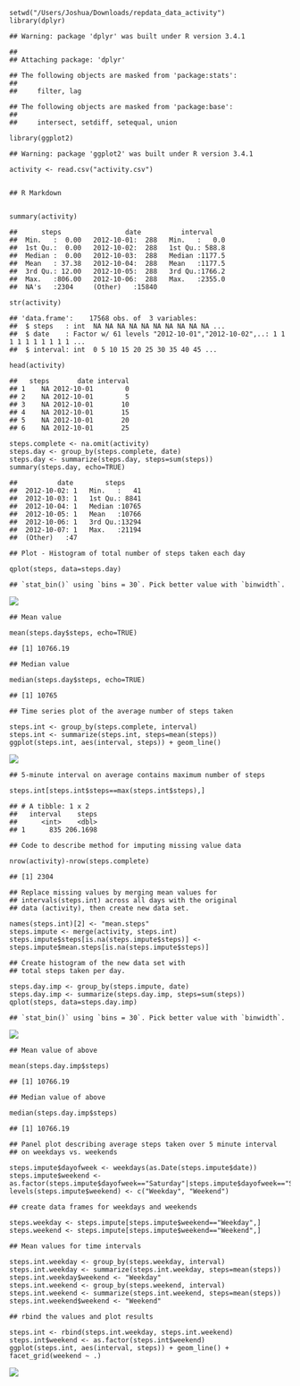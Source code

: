     setwd("/Users/Joshua/Downloads/repdata_data_activity")
    library(dplyr)

    ## Warning: package 'dplyr' was built under R version 3.4.1

    ## 
    ## Attaching package: 'dplyr'

    ## The following objects are masked from 'package:stats':
    ## 
    ##     filter, lag

    ## The following objects are masked from 'package:base':
    ## 
    ##     intersect, setdiff, setequal, union

    library(ggplot2)

    ## Warning: package 'ggplot2' was built under R version 3.4.1

    activity <- read.csv("activity.csv")


    ## R Markdown


    summary(activity)

    ##      steps                date          interval     
    ##  Min.   :  0.00   2012-10-01:  288   Min.   :   0.0  
    ##  1st Qu.:  0.00   2012-10-02:  288   1st Qu.: 588.8  
    ##  Median :  0.00   2012-10-03:  288   Median :1177.5  
    ##  Mean   : 37.38   2012-10-04:  288   Mean   :1177.5  
    ##  3rd Qu.: 12.00   2012-10-05:  288   3rd Qu.:1766.2  
    ##  Max.   :806.00   2012-10-06:  288   Max.   :2355.0  
    ##  NA's   :2304     (Other)   :15840

    str(activity)

    ## 'data.frame':    17568 obs. of  3 variables:
    ##  $ steps   : int  NA NA NA NA NA NA NA NA NA NA ...
    ##  $ date    : Factor w/ 61 levels "2012-10-01","2012-10-02",..: 1 1 1 1 1 1 1 1 1 1 ...
    ##  $ interval: int  0 5 10 15 20 25 30 35 40 45 ...

    head(activity)

    ##   steps       date interval
    ## 1    NA 2012-10-01        0
    ## 2    NA 2012-10-01        5
    ## 3    NA 2012-10-01       10
    ## 4    NA 2012-10-01       15
    ## 5    NA 2012-10-01       20
    ## 6    NA 2012-10-01       25

    steps.complete <- na.omit(activity)
    steps.day <- group_by(steps.complete, date)
    steps.day <- summarize(steps.day, steps=sum(steps))
    summary(steps.day, echo=TRUE)

    ##          date        steps      
    ##  2012-10-02: 1   Min.   :   41  
    ##  2012-10-03: 1   1st Qu.: 8841  
    ##  2012-10-04: 1   Median :10765  
    ##  2012-10-05: 1   Mean   :10766  
    ##  2012-10-06: 1   3rd Qu.:13294  
    ##  2012-10-07: 1   Max.   :21194  
    ##  (Other)   :47

    ## Plot - Histogram of total number of steps taken each day

    qplot(steps, data=steps.day)

    ## `stat_bin()` using `bins = 30`. Pick better value with `binwidth`.

![](PA1_Template_files/figure-markdown_strict/setup-1.png)

    ## Mean value

    mean(steps.day$steps, echo=TRUE)

    ## [1] 10766.19

    ## Median value

    median(steps.day$steps, echo=TRUE)

    ## [1] 10765

    ## Time series plot of the average number of steps taken

    steps.int <- group_by(steps.complete, interval)
    steps.int <- summarize(steps.int, steps=mean(steps))
    ggplot(steps.int, aes(interval, steps)) + geom_line()

![](PA1_Template_files/figure-markdown_strict/setup-2.png)

    ## 5-minute interval on average contains maximum number of steps

    steps.int[steps.int$steps==max(steps.int$steps),]

    ## # A tibble: 1 x 2
    ##   interval    steps
    ##      <int>    <dbl>
    ## 1      835 206.1698

    ## Code to describe method for imputing missing value data

    nrow(activity)-nrow(steps.complete)

    ## [1] 2304

    ## Replace missing values by merging mean values for
    ## intervals(steps.int) across all days with the original
    ## data (activity), then create new data set.

    names(steps.int)[2] <- "mean.steps"
    steps.impute <- merge(activity, steps.int)
    steps.impute$steps[is.na(steps.impute$steps)] <- steps.impute$mean.steps[is.na(steps.impute$steps)]

    ## Create histogram of the new data set with 
    ## total steps taken per day.

    steps.day.imp <- group_by(steps.impute, date)
    steps.day.imp <- summarize(steps.day.imp, steps=sum(steps))
    qplot(steps, data=steps.day.imp)

    ## `stat_bin()` using `bins = 30`. Pick better value with `binwidth`.

![](PA1_Template_files/figure-markdown_strict/setup-3.png)

    ## Mean value of above

    mean(steps.day.imp$steps)

    ## [1] 10766.19

    ## Median value of above

    median(steps.day.imp$steps)

    ## [1] 10766.19

    ## Panel plot describing average steps taken over 5 minute interval
    ## on weekdays vs. weekends

    steps.impute$dayofweek <- weekdays(as.Date(steps.impute$date))
    steps.impute$weekend <-as.factor(steps.impute$dayofweek=="Saturday"|steps.impute$dayofweek=="Sunday")
    levels(steps.impute$weekend) <- c("Weekday", "Weekend")

    ## create data frames for weekdays and weekends

    steps.weekday <- steps.impute[steps.impute$weekend=="Weekday",]
    steps.weekend <- steps.impute[steps.impute$weekend=="Weekend",]

    ## Mean values for time intervals

    steps.int.weekday <- group_by(steps.weekday, interval)
    steps.int.weekday <- summarize(steps.int.weekday, steps=mean(steps))
    steps.int.weekday$weekend <- "Weekday"
    steps.int.weekend <- group_by(steps.weekend, interval)
    steps.int.weekend <- summarize(steps.int.weekend, steps=mean(steps))
    steps.int.weekend$weekend <- "Weekend"

    ## rbind the values and plot results

    steps.int <- rbind(steps.int.weekday, steps.int.weekend)
    steps.int$weekend <- as.factor(steps.int$weekend)
    ggplot(steps.int, aes(interval, steps)) + geom_line() + facet_grid(weekend ~ .)

![](PA1_Template_files/figure-markdown_strict/setup-4.png)
